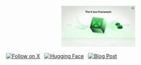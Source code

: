 <p align="center">
<picture>
    <source media="(prefers-color-scheme: dark)" srcset="img/Xbox.svg">
    <source media="(prefers-color-scheme: light)" srcset="img/Xbox.svg">
    <img src="img/Xbox.svg" style="width: 40%; height: 40%;" alt="X-Box logo">
</picture>
<br>

<a href="https://x.com/Xenopus_v1"><img src="https://img.shields.io/twitter/follow/Xenopus_v1?style=social" alt="Follow on X" /></a>
&nbsp;
<a href="https://huggingface.co/Xeno-nim"><img src="https://img.shields.io/badge/🤗_Hugging_Face-Xeno--nim-ffca28?style=flat" alt="Hugging Face" /></a>
&nbsp;
<a href="https://xenobots.tech/blog/introducing-x-box"><img src="https://img.shields.io/badge/📝_Blog-Introducing_X--Box-20FF49?style=flat" alt="Blog Post" /></a>

<br>
</p>
&nbsp;
